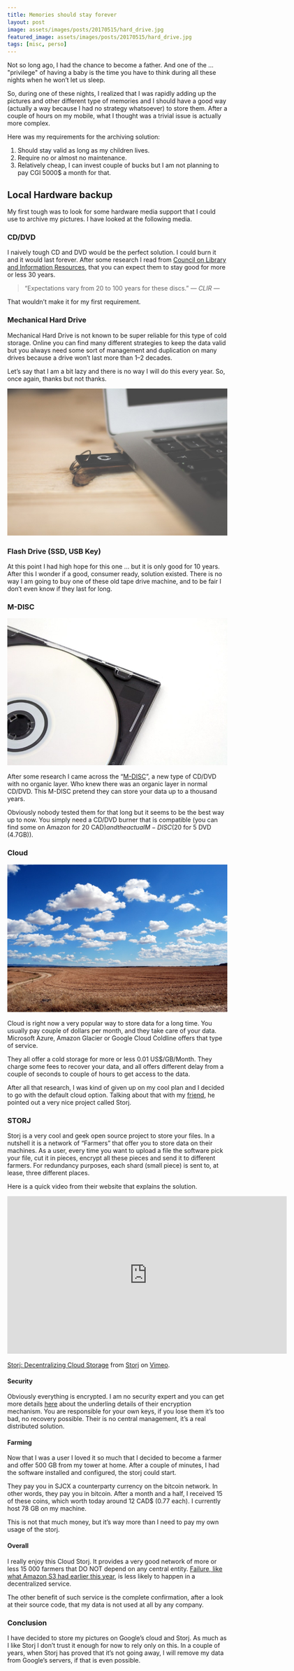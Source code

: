 ```yaml
---
title: Memories should stay forever
layout: post
image: assets/images/posts/20170515/hard_drive.jpg
featured_image: assets/images/posts/20170515/hard_drive.jpg
tags: [misc, perso]
---
```

Not so long ago, I had the chance to become a father. And one of the … "privilege" of having a baby is the time you have to think during all these nights when he won’t let us sleep.

So, during one of these nights, I realized that I was rapidly adding up the pictures and other different type of memories and I should have a good way (actually a way because I had no strategy whatsoever) to store them. After a couple of hours on my mobile, what I thought was a trivial issue is actually more complex.

<!--more-->

Here was my requirements for the archiving solution:

  1. Should stay valid as long as my children lives.
  2. Require no or almost no maintenance.
  3. Relatively cheap, I can invest couple of bucks but I am not planning to pay CGI 5000$ a month for that.

## Local Hardware backup

My first tough was to look for some hardware media support that I could use to archive my pictures. I have looked at the following media.

### CD/DVD

I naively tough CD and DVD would be the perfect solution. I could burn it and it would last forever. After some research I read from <a href="https://www.clir.org/pubs/reports/pub121/sec4.html" target="_blank" rel="noopener nofollow">Council on Library and Information Resources</a>, that you can expect them to stay good for more or less 30 years.

>“Expectations vary from 20 to 100 years for these discs.” <cite>― CLIR ―</cite>

That wouldn’t make it for my first requirement.

### Mechanical Hard Drive

Mechanical Hard Drive is not known to be super reliable for this type of cold storage. Online you can find many different strategies to keep the data valid but you always need some sort of management and duplication on many drives because a drive won’t last more than 1–2 decades.

Let’s say that I am a bit lazy and there is no way I will do this every year. So, once again, thanks but not thanks.

![usb](assets/images/posts/20170515/usb.jpg#left)

### Flash Drive (SSD, USB Key)

 At this point I had high hope for this one … but it is only good for 10 years. After this I wonder if a good, consumer ready, solution existed. There is no way I am going to buy one of these old tape drive machine, and to be fair I don’t even know if they last for long.

### M-DISC

![usb](assets/images/posts/20170515/cd.jpg#right)

After some research I came across the “<a href="https://en.wikipedia.org/wiki/M-DISC" target="_blank" rel="noopener nofollow">M-DISC</a>”, a new type of CD/DVD with no organic layer. Who knew there was an organic layer in normal CD/DVD. This M-DISC pretend they can store your data up to a thousand years.

Obviously nobody tested them for that long but it seems to be the best way up to now. You simply need a CD/DVD burner that is compatible (you can find some on Amazon for 20 CAD$) and the actual M-DISC (20$ for 5 DVD (4.7GB)).

### Cloud

![cloud](assets/images/posts/20170515/cloud.jpg)

Cloud is right now a very popular way to store data for a long time. You usually pay couple of dollars per month, and they take care of your data. Microsoft Azure, Amazon Glacier or Google Cloud Coldline offers that type of service.

They all offer a cold storage for more or less 0.01 US$/GB/Month. They charge some fees to recover your data, and all offers different delay from a couple of seconds to couple of hours to get access to the data.

After all that research, I was kind of given up on my cool plan and I decided to go with the default cloud option. Talking about that with my <a href="https://www.linkedin.com/in/fredericnadeau/" target="_blank" rel="noopener">friend</a>, he pointed out a very nice project called Storj.

### STORJ

Storj is a very cool and geek open source project to store your files. In a nutshell it is a network of “Farmers” that offer you to store data on their machines. As a user, every time you want to upload a file the software pick your file, cut it in pieces, encrypt all these pieces and send it to different farmers. For redundancy purposes, each shard (small piece) is sent to, at lease, three different places.

Here is a quick video from their website that explains the solution.

<iframe src="https://player.vimeo.com/video/102119715?color=ffffff&title=0&byline=0&portrait=0" width="640" height="360" frameborder="0" allow="autoplay; fullscreen" allowfullscreen></iframe>
<p><a href="https://vimeo.com/102119715">Storj: Decentralizing Cloud Storage</a> from <a href="https://vimeo.com/user30243596">Storj</a> on <a href="https://vimeo.com">Vimeo</a>.</p>

#### Security

Obviously everything is encrypted. I am no security expert and you can get more details <a href="https://www.storj.io/blog/how-storj-increases-object-storage-security-exponentially" target="_blank" rel="noopener nofollow">here</a> about the underling details of their encryption mechanism. You are responsible for your own keys, if you lose them it’s too bad, no recovery possible. Their is no central management, it&#8217;s a real distributed solution.

#### Farming

Now that I was a user I loved it so much that I decided to become a farmer and offer 500 GB from my tower at home. After a couple of minutes, I had the software installed and configured, the storj could start.

They pay you in SJCX a counterparty currency on the bitcoin network. In other words, they pay you in bitcoin. After a month and a half, I received 15 of these coins, which worth today around 12 CAD$ (0.77 each). I currently host 78 GB on my machine.

This is not that much money, but it’s way more than I need to pay my own usage of the storj.

#### Overall

I really enjoy this Cloud Storj. It provides a very good network of more or less 15 000 farmers that DO NOT depend on any central entity. <a href="https://aws.amazon.com/message/41926/" target="_blank" rel="noopener nofollow">Failure, like what Amazon S3 had earlier this year</a>, is less likely to happen in a decentralized service.

The other benefit of such service is the complete confirmation, after a look at their source code, that my data is not used at all by any company.

### Conclusion

I have decided to store my pictures on Google&#8217;s cloud and Storj. As much as I like Storj I don’t trust it enough for now to rely only on this. In a couple of years, when Storj has proved that it’s not going away, I will remove my data from Google’s servers, if that is even possible.

